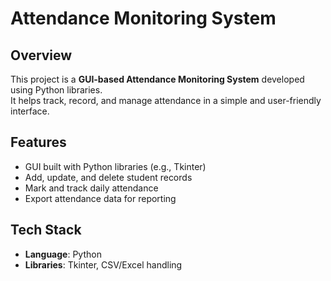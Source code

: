 # Attendance Monitoring System  

## Overview  
This project is a **GUI-based Attendance Monitoring System** developed using Python libraries.  
It helps track, record, and manage attendance in a simple and user-friendly interface.  

## Features  
- GUI built with Python libraries (e.g., Tkinter)  
- Add, update, and delete student records  
- Mark and track daily attendance  
- Export attendance data for reporting  

## Tech Stack  
- **Language**: Python  
- **Libraries**: Tkinter, CSV/Excel handling  


